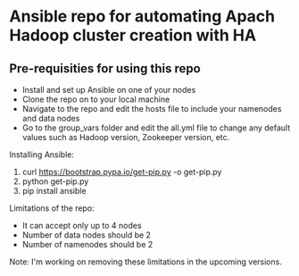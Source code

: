 # Ansible repo for automating Apach Hadoop cluster creation with HA #

## Pre-requisities for using this repo ##
  - Install and set up Ansible on one of your nodes
  - Clone the repo on to your local machine
  - Navigate to the repo and edit the hosts file to include your namenodes and data nodes
  - Go to the group_vars folder and edit the all.yml file to change any default values such as Hadoop version, Zookeeper version, etc.

Installing Ansible:
 1. curl https://bootstrap.pypa.io/get-pip.py -o get-pip.py
 2. python get-pip.py
 3. pip install ansible

Limitations of the repo:
- It can accept only up to 4 nodes
- Number of data nodes should be 2
- Number of namenodes should be 2

Note: I'm working on removing these limitations in the upcoming versions.
